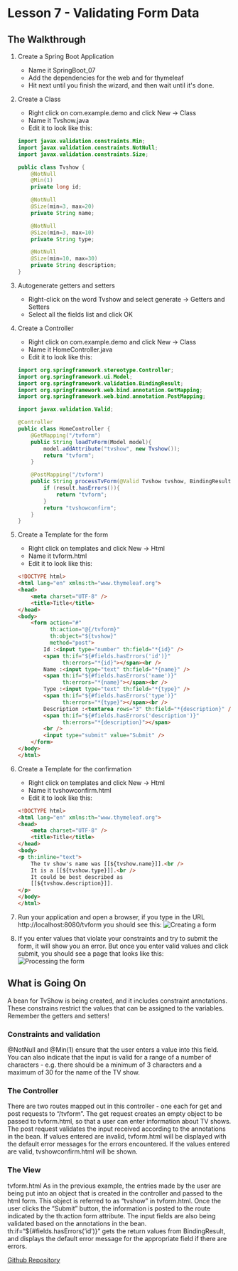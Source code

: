 # Lesson 7 - Validating Form Data 
## The Walkthrough 

1. Create a Spring Boot Application 
	* Name it SpringBoot_07 
	* Add the dependencies for the web and for thymeleaf 
	* Hit next until you finish the wizard, and then wait until it's done.    

2. Create a Class 
	* Right click on com.example.demo and click New -> Class 
	* Name it Tvshow.java 
	* Edit it to look like this: 

	```java
	import javax.validation.constraints.Min;
	import javax.validation.constraints.NotNull;
	import javax.validation.constraints.Size;
	
	public class Tvshow {
	    @NotNull
	    @Min(1)
	    private long id;
	
	    @NotNull
	    @Size(min=3, max=20)
	    private String name;
	
	    @NotNull
	    @Size(min=3, max=10)
	    private String type;
	
	    @NotNull
	    @Size(min=10, max=30)
	    private String description;
	}
	```

3. Autogenerate getters and setters
	* Right-click on the word Tvshow and select generate -> Getters and Setters
	* Select all the fields list and click OK

4. Create a Controller 
	* Right click on com.example.demo and click New -> Class 
	* Name it HomeController.java 
	* Edit it to look like this: 
	
	```java
	import org.springframework.stereotype.Controller;
	import org.springframework.ui.Model;
	import org.springframework.validation.BindingResult;
	import org.springframework.web.bind.annotation.GetMapping;
	import org.springframework.web.bind.annotation.PostMapping;
	
	import javax.validation.Valid;
	
	@Controller
	public class HomeController {
	    @GetMapping("/tvform")
	    public String loadTvForm(Model model){
	        model.addAttribute("tvshow", new Tvshow());
	        return "tvform";
	    }
	
	    @PostMapping("/tvform")
	    public String processTvForm(@Valid Tvshow tvshow, BindingResult result){
	        if (result.hasErrors()){
	            return "tvform";
	        }
	        return "tvshowconfirm";
	    }
	}
	```

5. Create a Template for the form
	* Right click on templates and click New -> Html 
	* Name it tvform.html 
	* Edit it to look like this: 
	
	```html
	<!DOCTYPE html>
	<html lang="en" xmlns:th="www.thymeleaf.org">
	<head>
	    <meta charset="UTF-8" />
	    <title>Title</title>
	</head>
	<body>
	    <form action="#" 
	          th:action="@{/tvform}" 
	          th:object="${tvshow}" 
	          method="post">
	        Id :<input type="number" th:field="*{id}" />
	        <span th:if="${#fields.hasErrors('id')}" 
	              th:errors="*{id}"></span><br />
	        Name :<input type="text" th:field="*{name}" />
	        <span th:if="${#fields.hasErrors('name')}" 
	              th:errors="*{name}"></span><br />
	        Type :<input type="text" th:field="*{type}" />
	        <span th:if="${#fields.hasErrors('type')}" 
	              th:errors="*{type}"></span><br />
	        Description :<textarea rows="3" th:field="*{description}" />
	        <span th:if="${#fields.hasErrors('description')}"
	              th:errors="*{description}"></span>
	        <br />
	        <input type="submit" value="Submit" />
	    </form>
	</body>
	</html>
	```

6. Create a Template for the confirmation 
	* Right click on templates and click New -> Html 
	* Name it tvshowconfirm.html
	* Edit it to look like this: 
	
	```html
	<!DOCTYPE html>
	<html lang="en" xmlns:th="www.thymeleaf.org">
	<head>
	    <meta charset="UTF-8" />
	    <title>Title</title>
	</head>
	<body>
	<p th:inline="text">
	    The tv show's name was [[${tvshow.name}]].<br />
	    It is a [[${tvshow.type}]].<br />
	    It could be best described as
	    [[${tvshow.description}]].
	</p>
	</body>
	</html>
	
	```

7. Run your application and open a browser, if you type in the URL http://localhost:8080/tvform you should see this: 
![Creating a form](https://github.com/ajhenley/unofficialguides/blob/master/IntroToSpringBoot/img/Lesson07a.png "Creating a form")

8. If you enter values that violate your constraints and try to submit the form, it will show you an error. But once you enter valid values and click submit, you should see a page that looks like this:  
![Processing the form](https://github.com/ajhenley/unofficialguides/blob/master/IntroToSpringBoot/img/Lesson07b.png "Processing the form")


## What is Going On
A bean for TvShow is being created, and it includes constraint annotations. These constrains restrict the values that can be assigned to the variables. Remember the getters and setters!

### Constraints and validation
@NotNull and @Min(1) ensure that the user enters a value into this field.
You can also indicate that the input is valid for a range of a number of characters - e.g. there should be a minimum of 3 characters and a maximum of 30 for the name of the TV show. 

### The Controller
There are two routes mapped out in this controller - one each for get and post requests to “/tvform”. The get request creates an empty object to be passed to tvform.html, so that a user can enter information about TV shows. 
The post request validates the input received according to the annotations in the bean. If values entered are invalid, tvform.html will be displayed with the default error messages for the errors encountered. If the values entered are valid, tvshowconfirm.html will be shown. 

### The View
tvform.html 
As in the previous example, the entries made by the user are being put into an object that is created in the controller and passed to the html form. This object is referred to as “tvshow” in tvform.html. Once the user clicks the “Submit” button, the information is posted to the route indicated by the th:action form attribute. 
The input fields are also being validated based on the annotations in the bean. 
th:if=“${#fields.hasErrors(‘id’)}” gets the return values from BindingResult, and displays the default error message for the appropriate field if there are errors.
 
[Github Repository](https://github.com/ajhenley/SpringBoot_07)
